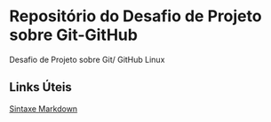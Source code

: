 # Repositório do Desafio de Projeto sobre Git-GitHub
Desafio de Projeto sobre Git/ GitHub Linux

## Links Úteis
[Sintaxe Markdown](https://www.markdownguide.org/basic-syntax/)

